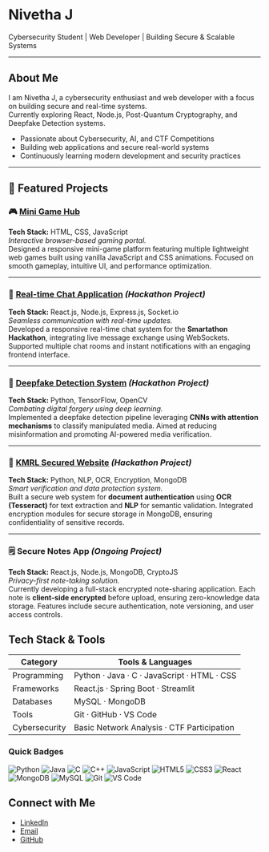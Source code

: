 # Nivetha J
Cybersecurity Student | Web Developer | Building Secure & Scalable Systems

---

## About Me
I am Nivetha J, a cybersecurity enthusiast and web developer with a focus on building secure and real-time systems.  
Currently exploring React, Node.js, Post-Quantum Cryptography, and Deepfake Detection systems.

- Passionate about Cybersecurity, AI, and CTF Competitions
- Building web applications and secure real-world systems
- Continuously learning modern development and security practices

---
## 🌟 Featured Projects

### 🎮 [Mini Game Hub](https://github.com/Nivetha100307/minigame-hub)
**Tech Stack:** HTML, CSS, JavaScript  
*Interactive browser-based gaming portal.*  
Designed a responsive mini-game platform featuring multiple lightweight web games built using vanilla JavaScript and CSS animations. Focused on smooth gameplay, intuitive UI, and performance optimization.  


---

### 💬 [Real-time Chat Application](https://github.com/Lakshana-K-1907/Smartathon) *(Hackathon Project)*  
**Tech Stack:** React.js, Node.js, Express.js, Socket.io  
*Seamless communication with real-time updates.*  
Developed a responsive real-time chat system for the **Smartathon Hackathon**, integrating live message exchange using WebSockets. Supported multiple chat rooms and instant notifications with an engaging frontend interface.  

---

### 🧠 [Deepfake Detection System](https://github.com/K0L4R/deepfake) *(Hackathon Project)*  
**Tech Stack:** Python, TensorFlow, OpenCV  
*Combating digital forgery using deep learning.*  
Implemented a deepfake detection pipeline leveraging **CNNs with attention mechanisms** to classify manipulated media. Aimed at reducing misinformation and promoting AI-powered media verification.  


---

### 🧾 [KMRL Secured Website](https://github.com/Nivetha100307/DEEPSEARCH) *(Hackathon Project)*  
**Tech Stack:** Python, NLP, OCR, Encryption, MongoDB  
*Smart verification and data protection system.*  
Built a secure web system for **document authentication** using **OCR (Tesseract)** for text extraction and **NLP** for semantic validation. Integrated encryption modules for secure storage in MongoDB, ensuring confidentiality of sensitive records.  

---

### 🗒️ Secure Notes App *(Ongoing Project)*  
**Tech Stack:** React.js, Node.js, MongoDB, CryptoJS  
*Privacy-first note-taking solution.*  
Currently developing a full-stack encrypted note-sharing application. Each note is **client-side encrypted** before upload, ensuring zero-knowledge data storage. Features include secure authentication, note versioning, and user access controls.  


## Tech Stack & Tools

| Category          | Tools & Languages |
|------------------|-----------------|
| Programming       | Python · Java · C · JavaScript · HTML · CSS |
| Frameworks        | React.js · Spring Boot · Streamlit |
| Databases         | MySQL · MongoDB |
| Tools             | Git · GitHub · VS Code |
| Cybersecurity     | Basic Network Analysis · CTF Participation |

### Quick Badges
![Python](https://img.shields.io/badge/-Python-3776AB?style=for-the-badge&logo=python&logoColor=white)
![Java](https://img.shields.io/badge/-Java-007396?style=for-the-badge&logo=java&logoColor=white)
![C](https://img.shields.io/badge/-C-00599C?style=for-the-badge&logo=c&logoColor=white)
![C++](https://img.shields.io/badge/-C++-00599C?style=for-the-badge&logo=c%2B%2B&logoColor=white)
![JavaScript](https://img.shields.io/badge/-JavaScript-F7DF1E?style=for-the-badge&logo=javascript&logoColor=black)
![HTML5](https://img.shields.io/badge/-HTML5-E34F26?style=for-the-badge&logo=html5&logoColor=white)
![CSS3](https://img.shields.io/badge/-CSS3-1572B6?style=for-the-badge&logo=css3&logoColor=white)
![React](https://img.shields.io/badge/-React-61DAFB?style=for-the-badge&logo=react&logoColor=black)
![MongoDB](https://img.shields.io/badge/-MongoDB-47A248?style=for-the-badge&logo=mongodb&logoColor=white)
![MySQL](https://img.shields.io/badge/-MySQL-4479A1?style=for-the-badge&logo=mysql&logoColor=white)
![Git](https://img.shields.io/badge/-Git-F05032?style=for-the-badge&logo=git&logoColor=white)
![VS Code](https://img.shields.io/badge/-VS%20Code-007ACC?style=for-the-badge&logo=visual-studio-code&logoColor=white)


## Connect with Me
- [LinkedIn](https://www.linkedin.com/in/nivetha-j-ab8412330)  
- [Email](mailto:nivethajayakumar07@gmail.com)  
- [GitHub](https://github.com/Nivetha100307)
